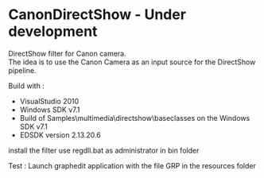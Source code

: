 # CanonDirectShow - Under development
DirectShow filter for Canon camera.<br>
The idea is to use the Canon Camera as an input source for the DirectShow pipeline.<br>

Build with :
- VisualStudio 2010
- Windows SDK v7.1
- Build of Samples\multimedia\directshow\baseclasses on the Windows SDK v7.1
- EDSDK version 2.13.20.6

install the filter
use regdll.bat as administrator in bin folder

Test :
Launch graphedit application with the file GRP in the resources folder


